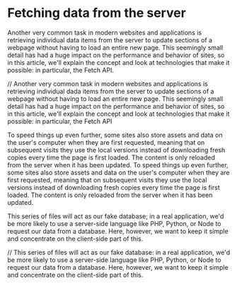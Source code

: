 
# Fetching data from the server
Another very common task in modern websites and applications is retrieving individual data items from the server to update sections of a webpage without having to load an entire new page. This seemingly small detail has had a huge impact on the performance and behavior of sites, so in this article, we'll explain the concept and look at technologies that make it possible: in particular, the Fetch API.

// Another very common task in modern websites and applications is retrieving individual dada items from the server to update sections of a webpage without having to load an entire new page. This seemingly small detail has had a huge impact on the performance and behavior of sites, so in this  article, we'll explain the concept and look at technologies that make it possible: in particular, the Fetch API

To speed things up even further, some sites also store assets and data on the user's computer when they are first requested, meaning that on subsequent visits they use the local versions instead of downloading fresh copies every time the page is first loaded. The content is only reloaded from the server when it has been updated.
 To speed things up even further, some sites also store assets and data on the user's computer when they are first requested, meaning that on subsequent visits they use the local versions 
 instead of downloading fresh copies every time the page is first loaded. The content is only reloaded from the server when it has been updated.

 This series of files will act as our fake database; in a real application, we'd be more likely to use a server-side language like PHP, Python, or Node to request our data from a database. Here, however, we want to keep it simple and concentrate on the client-side part of this.

// This series of files will act as our fake database: in a real application, we'd be more likely to use a server-side language like PHP, Python, or Node to request our data from a database. Here, however, we want to keep it simple and concentrate on the client-side part of this.
